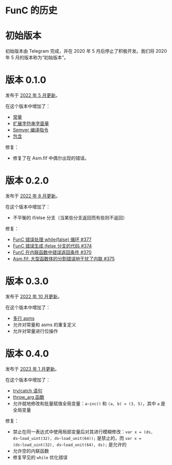 # FunC 的历史

# 初始版本
初始版本由 Telegram 完成，并在 2020 年 5 月后停止了积极开发。我们将 2020 年 5 月的版本称为“初始版本”。

# 版本 0.1.0
发布于 [2022 年 5 月更新](https://github.com/ton-blockchain/ton/releases/tag/v2022.05)。

在这个版本中增加了：
- [常量](/develop/func/literals_identifiers#constants)
- [扩展字符串字面量](/develop/func/literals_identifiers#string-literals)
- [Semver 编译指令](/develop/func/compiler_directives#pragma-version)
- [包含](/develop/func/compiler_directives#pragma-version)

修复：
- 修复了在 Asm.fif 中偶尔出现的错误。

# 版本 0.2.0
发布于 [2022 年 8 月更新](https://github.com/ton-blockchain/ton/releases/tag/v2022.08)。

在这个版本中增加了：
- 不平衡的 if/else 分支（当某些分支返回而有些则不返回）

修复：
- [FunC 错误处理 while(false) 循环 #377](https://github.com/ton-blockchain/ton/issues/377)
- [FunC 错误生成 ifelse 分支的代码 #374](https://github.com/ton-blockchain/ton/issues/374)
- [FunC 在内联函数中错误返回条件 #370](https://github.com/ton-blockchain/ton/issues/370)
- [Asm.fif: 大型函数体的分割错误地干扰了内联 #375](https://github.com/ton-blockchain/ton/issues/375)

# 版本 0.3.0
发布于 [2022 年 10 月更新](https://github.com/ton-blockchain/ton/releases/tag/v2022.10)。

在这个版本中增加了：
- [多行 asms](/develop/func/functions#multiline-asms)
- 允许对常量和 asms 的重复定义
- 允许对常量进行位操作

# 版本 0.4.0
发布于 [2023 年 1 月更新](https://github.com/ton-blockchain/ton/releases/tag/v2023.01)。

在这个版本中增加了：
- [try/catch 语句](/develop/func/statements#try-catch-statements)
- [throw_arg 函数](/develop/func/stdlib#throwing-exceptions)
- 允许就地修改和批量赋值全局变量：`a~inc()` 和 `(a, b) = (3, 5)`，其中 `a` 是全局变量

修复：
- 禁止在同一表达式中使用局部变量后对其进行模糊修改：`var x = (ds, ds~load_uint(32), ds~load_unit(64));` 是禁止的，而 `var x = (ds~load_uint(32), ds~load_unit(64), ds);` 是允许的
- 允许空的内联函数
- 修复罕见的 `while` 优化错误
